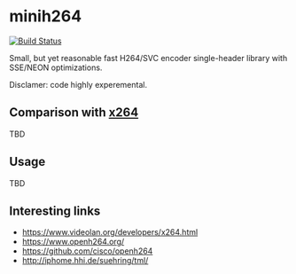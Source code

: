 minih264
==========

[![Build Status](https://travis-ci.org/lieff/minih264.svg)](https://travis-ci.org/lieff/minih264)

Small, but yet reasonable fast H264/SVC encoder single-header library with SSE/NEON optimizations.

Disclamer: code highly experemental.

## Comparison with [x264](https://www.videolan.org/developers/x264.html)

TBD

## Usage

TBD

## Interesting links

 * https://www.videolan.org/developers/x264.html
 * https://www.openh264.org/
 * https://github.com/cisco/openh264
 * http://iphome.hhi.de/suehring/tml/
